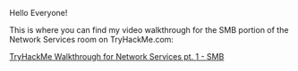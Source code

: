 Hello Everyone!

This is where you can find my video walkthrough for the SMB portion of the Network Services room on TryHackMe.com:

[TryHackMe Walkthrough for Network Services pt. 1 - SMB](https://www.youtube.com/watch?v=ixFaT5sa4r4)
